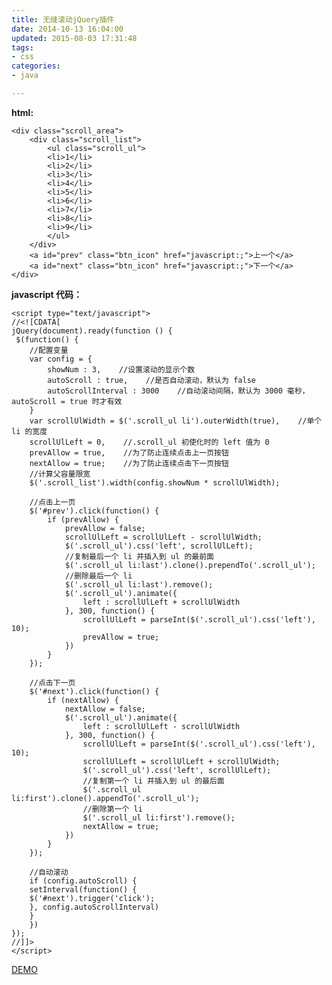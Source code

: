 ```yaml
---
title: 无缝滚动jQuery插件
date: 2014-10-13 16:04:00
updated: 2015-08-03 17:31:48
tags: 
- css
categories: 
- java

---
```

**html:**

    <div class="scroll_area">
        <div class="scroll_list">
            <ul class="scroll_ul">
            <li>1</li>
            <li>2</li>
            <li>3</li>
            <li>4</li>
            <li>5</li>
            <li>6</li>
            <li>7</li>
            <li>8</li>
            <li>9</li>
            </ul>
        </div>
        <a id="prev" class="btn_icon" href="javascript:;">上一个</a>
        <a id="next" class="btn_icon" href="javascript:;">下一个</a>
    </div>


<!--more-->

**javascript 代码：**

    <script type="text/javascript">
    //<![CDATA[
    jQuery(document).ready(function () {
     $(function() {
        //配置变量
        var config = {
            showNum : 3,    //设置滚动的显示个数
            autoScroll : true,    //是否自动滚动，默认为 false
            autoScrollInterval : 3000    //自动滚动间隔，默认为 3000 毫秒，autoScroll = true 时才有效
        }
        var scrollUlWidth = $('.scroll_ul li').outerWidth(true),    //单个 li 的宽度
        scrollUlLeft = 0,    //.scroll_ul 初使化时的 left 值为 0
        prevAllow = true,    //为了防止连续点击上一页按钮
        nextAllow = true;    //为了防止连续点击下一页按钮
        //计算父容量限宽
        $('.scroll_list').width(config.showNum * scrollUlWidth);    
     
        //点击上一页
        $('#prev').click(function() {
            if (prevAllow) {
                prevAllow = false;
                scrollUlLeft = scrollUlLeft - scrollUlWidth;
                $('.scroll_ul').css('left', scrollUlLeft);
                //复制最后一个 li 并插入到 ul 的最前面
                $('.scroll_ul li:last').clone().prependTo('.scroll_ul');
                //删除最后一个 li
                $('.scroll_ul li:last').remove();
                $('.scroll_ul').animate({
                    left : scrollUlLeft + scrollUlWidth
                }, 300, function() {
                    scrollUlLeft = parseInt($('.scroll_ul').css('left'), 10);
                    prevAllow = true;
                })
            }
        });
     
        //点击下一页
        $('#next').click(function() {
            if (nextAllow) {
                nextAllow = false;
                $('.scroll_ul').animate({
                    left : scrollUlLeft - scrollUlWidth
                }, 300, function() {
                    scrollUlLeft = parseInt($('.scroll_ul').css('left'), 10);
                    scrollUlLeft = scrollUlLeft + scrollUlWidth;
                    $('.scroll_ul').css('left', scrollUlLeft);
                    //复制第一个 li 并插入到 ul 的最后面
                    $('.scroll_ul li:first').clone().appendTo('.scroll_ul');
                    //删除第一个 li
                    $('.scroll_ul li:first').remove();
                    nextAllow = true;
                })
            }
        });
     
        //自动滚动
        if (config.autoScroll) {
        setInterval(function() {
        $('#next').trigger('click');
        }, config.autoScrollInterval)
        }
        })
    });
    //]]>
    </script>

[DEMO](http://runjs.cn/detail/u9mcssh0)